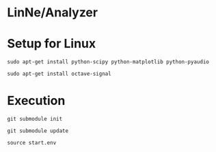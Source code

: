 LinNe/Analyzer
=======================

Setup for Linux
================

	sudo apt-get install python-scipy python-matplotlib python-pyaudio

	sudo apt-get install octave-signal

Execution
=========

	git submodule init

	git submodule update

	source start.env

